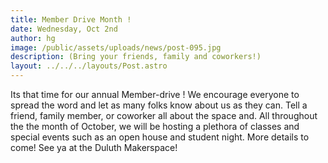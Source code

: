 ```yaml
---
title: Member Drive Month !
date: Wednesday, Oct 2nd
author: hg
image: /public/assets/uploads/news/post-095.jpg
description: (Bring your friends, family and coworkers!)
layout: ../../../layouts/Post.astro
---
```


Its that time for our annual Member-drive ! We encourage everyone to spread the word and let as many folks know about us as they can. Tell a friend, family member, or coworker all about the space and. All throughout the the month of October, we will be hosting a plethora of classes and special events such as an open house and student night. More details to come! See ya at the Duluth Makerspace!

